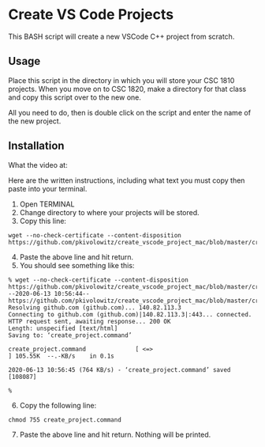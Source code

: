 # Create VS Code Projects

This BASH script will create a new VSCode C++ project from scratch.

## Usage

Place this script in the directory in which you will store your CSC 1810 projects. When you move on to CSC 1820, make a directory for that class and copy this script over to the new one.

All you need to do, then is double click on the script and enter the name of the new project.

## Installation

What the video at:

Here are the written instructions, including what text you must copy then paste into your terminal.

1. Open TERMINAL
2. Change directory to where your projects will be stored.
3. Copy this line:
```text
wget --no-check-certificate --content-disposition https://github.com/pkivolowitz/create_vscode_project_mac/blob/master/create_project.command
```
4. Paste the above line and hit return.
5. You should see something like this:
```text
% wget --no-check-certificate --content-disposition https://github.com/pkivolowitz/create_vscode_project_mac/blob/master/create_project.command
--2020-06-13 10:56:44--  https://github.com/pkivolowitz/create_vscode_project_mac/blob/master/create_project.command
Resolving github.com (github.com)... 140.82.113.3
Connecting to github.com (github.com)|140.82.113.3|:443... connected.
HTTP request sent, awaiting response... 200 OK
Length: unspecified [text/html]
Saving to: ‘create_project.command’

create_project.command              [ <=>                                                  ] 105.55K  --.-KB/s    in 0.1s    

2020-06-13 10:56:45 (764 KB/s) - ‘create_project.command’ saved [108087]

% 
```
6. Copy the following line:
```text
chmod 755 create_project.command
```
7. Paste the above line and hit return. Nothing will be printed.
